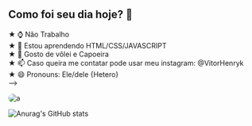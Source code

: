 ## Como foi seu dia hoje? 🌟

★ ⌚ Não Trabalho <br>
★ 📝 Estou aprendendo HTML/CSS/JAVASCRIPT <br>
★ 🏐 Gosto de vôlei e Capoeira <br>
★ 📫 Caso queira me contatar pode usar meu instagram: @VitorHenryk <br>
★ 😄 Pronouns: Ele/dele {Hetero} <br>
-->

<img style="border-radius: 30px;" src="https://img.freepik.com/fotos-premium/um-gato-olhando-as-estrelas-no-ceu_256339-5084.jpg" alt="a">


![Anurag's GitHub stats](https://github-readme-stats.vercel.app/api?username=VitorHenryk&show_icons=true&theme=ambient_gradient)
